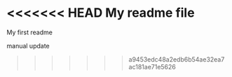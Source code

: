 <<<<<<< HEAD
My readme file
=======
My first readme

manual update 
>>>>>>> a9453edc48a2edb6b54ae32ea7ac181ae71e5626
